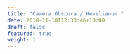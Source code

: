 ```yaml
---
title: "Camera Obscura / Hevelianum "
date: 2018-11-18T12:33:46+10:00
draft: false
featured: true
weight: 1
---
```



